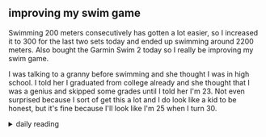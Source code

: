 ## improving my swim game

Swimming 200 meters consecutively has gotten a lot easier, so I increased it to 300 for the last two sets today and ended up swimming around 2200 meters. Also bought the Garmin Swim 2 today so I really be improving my swim game.

I was talking to a granny before swimming and she thought I was in high school. I told her I graduated from college already and she thought that I was a genius and skipped some grades until I told her I'm 23. Not even surprised because I sort of get this a lot and I do look like a kid to be honest, but it's fine because I'll look like I'm 25 when I turn 30.

<details markdown="1">
<summary>daily reading</summary>

| {{ page.date | date: "%B %-d, %Y" }} |
| :-------------: |
| [Deut. 6; Ps. 89; Isa. 34; Rev. 4]({% post_url 2024-12-03-Bible-year-1 %}) |
| [WCF 6; WLC 36-42; WSC 24-26]({% post_url 2024-11-27-westminster-month-1 %}) |

</details>